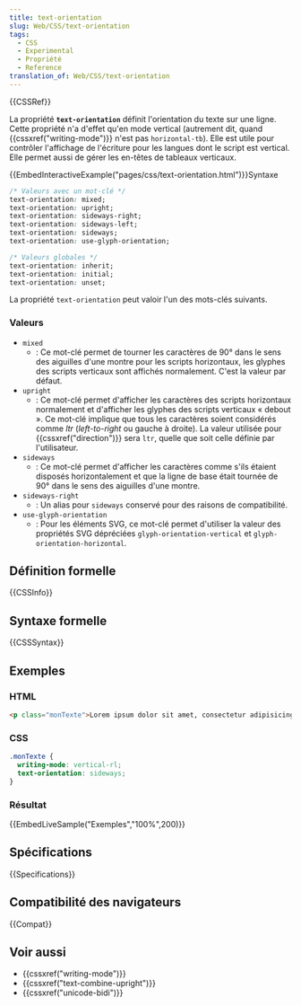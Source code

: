 ```yaml
---
title: text-orientation
slug: Web/CSS/text-orientation
tags:
  - CSS
  - Experimental
  - Propriété
  - Reference
translation_of: Web/CSS/text-orientation
---
```


{{CSSRef}}

La propriété **`text-orientation`** définit l'orientation du texte sur une ligne. Cette propriété n'a d'effet qu'en mode vertical (autrement dit, quand {{cssxref("writing-mode")}} n'est pas `horizontal-tb`). Elle est utile pour contrôler l'affichage de l'écriture pour les langues dont le script est vertical. Elle permet aussi de gérer les en-têtes de tableaux verticaux.

{{EmbedInteractiveExample("pages/css/text-orientation.html")}}Syntaxe

```css
/* Valeurs avec un mot-clé */
text-orientation: mixed;
text-orientation: upright;
text-orientation: sideways-right;
text-orientation: sideways-left;
text-orientation: sideways;
text-orientation: use-glyph-orientation;

/* Valeurs globales */
text-orientation: inherit;
text-orientation: initial;
text-orientation: unset;
```

La propriété `text-orientation` peut valoir l'un des mots-clés suivants.

### Valeurs

- `mixed`
  - : Ce mot-clé permet de tourner les caractères de 90° dans le sens des aiguilles d'une montre pour les scripts horizontaux, les glyphes des scripts verticaux sont affichés normalement. C'est la valeur par défaut.
- `upright`
  - : Ce mot-clé permet d'afficher les caractères des scripts horizontaux normalement et d'afficher les glyphes des scripts verticaux « debout ». Ce mot-clé implique que tous les caractères soient considérés comme _ltr_ (_left-to-right_ ou gauche à droite). La valeur utilisée pour {{cssxref("direction")}} sera `ltr`, quelle que soit celle définie par l'utilisateur.
- `sideways`
  - : Ce mot-clé permet d'afficher les caractères comme s'ils étaient disposés horizontalement et que la ligne de base était tournée de 90° dans le sens des aiguilles d'une montre.
- `sideways-right`
  - : Un alias pour `sideways` conservé pour des raisons de compatibilité.
- `use-glyph-orientation`
  - : Pour les éléments SVG, ce mot-clé permet d'utiliser la valeur des propriétés SVG dépréciées `glyph-orientation-vertical` et `glyph-orientation-horizontal`.

## Définition formelle

{{CSSInfo}}

## Syntaxe formelle

{{CSSSyntax}}

## Exemples

### HTML

```html
<p class="monTexte">Lorem ipsum dolor sit amet, consectetur adipisicing elit</p>
```

### CSS

```css
.monTexte {
  writing-mode: vertical-rl;
  text-orientation: sideways;
}
```

### Résultat

{{EmbedLiveSample("Exemples","100%",200)}}

## Spécifications

{{Specifications}}

## Compatibilité des navigateurs

{{Compat}}

## Voir aussi

- {{cssxref("writing-mode")}}
- {{cssxref("text-combine-upright")}}
- {{cssxref("unicode-bidi")}}
